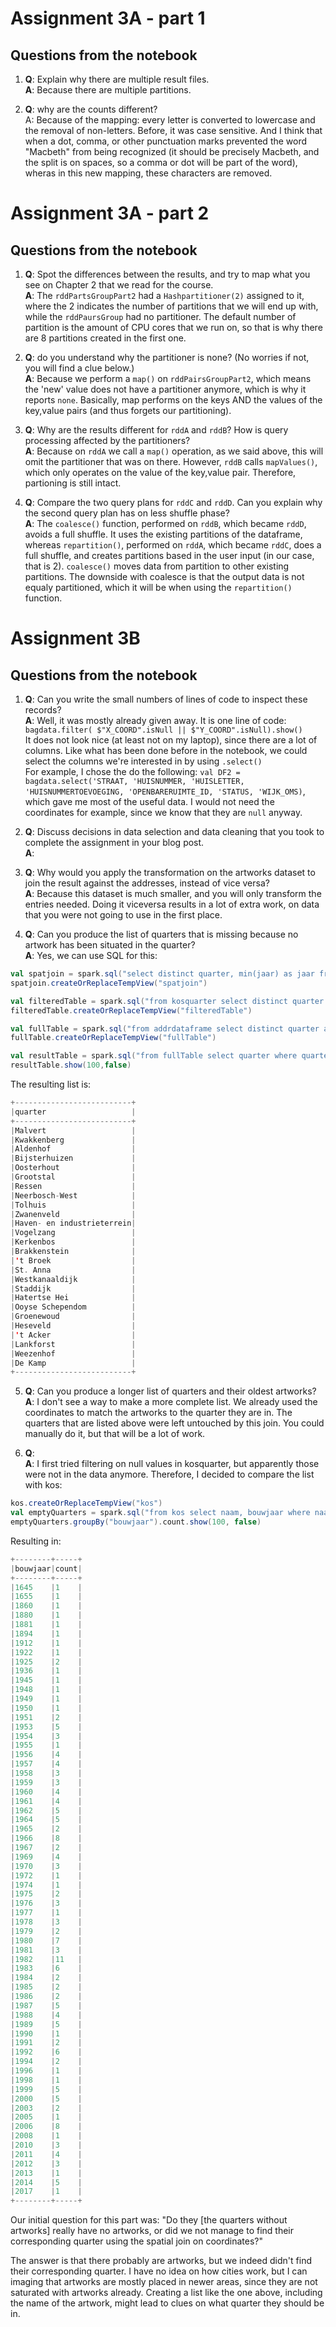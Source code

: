 # Assignment 3A - part 1
## Questions from the notebook
1.  **Q**: Explain why there are multiple result files.  
    **A**: Because there are multiple partitions.

2.  **Q**: why are the counts different?  
    A: Because of the mapping: every letter is converted to lowercase and the removal of non-letters. Before, it was case sensitive. And I think that when a dot, comma, or other punctuation marks prevented the word "Macbeth" from being recognized (it should be precisely Macbeth, and the split is on spaces, so a comma or dot will be part of the word), wheras in this new mapping, these characters are removed.

# Assignment 3A - part 2
## Questions from the notebook

1.  **Q**: Spot the differences between the results, and try to map what you see on Chapter 2 that we read for the course.  
    **A**: The `rddPartsGroupPart2` had a `Hashpartitioner(2)` assigned to it, where the 2 indicates the number of partitions that we will end up with, while the `rddPaursGroup` had no partitioner. The default number of partition is the amount of CPU cores that we run on, so that is why there are 8 partitions created in the first one.  
      
2.  **Q**: do you understand why the partitioner is none? (No worries if not, you will find a clue below.)  
    **A**: Because we perform a `map()` on `rddPairsGroupPart2`, which means the 'new' value does not have a partitioner anymore, which is why it reports `none`. Basically, map performs on the keys AND the values of the key,value pairs (and thus forgets our partitioning).
      
3.  **Q**: Why are the results different for `rddA` and `rddB`? How is query processing affected by the partitioners?  
    **A**: Because on `rddA` we call a `map()` operation, as we said above, this will omit the partitioner that was on there. However, `rddB` calls `mapValues()`, which only operates on the value of the key,value pair. Therefore, partioning is still intact.  
      
4.  **Q**: Compare the two query plans for `rddC` and `rddD`. Can you explain why the second query plan has on less shuffle phase?  
    **A**: The `coalesce()` function, performed on `rddB`, which became `rddD`, avoids a full shuffle. It uses the existing partitions of the dataframe, whereas `repartition()`, performed on `rddA`, which became `rddC`, does a full shuffle, and creates partitions based in the user input (in our case, that is 2). `coalesce()` moves data from partition to other existing partitions. The downside with coalesce is that the output data is not equaly partitioned, which it will be when using the `repartition()` function.
      
# Assignment 3B
## Questions from the notebook
1.  **Q**: Can you write the small numbers of lines of code to inspect these records?  
    **A**: Well, it was mostly already given away. It is one line of code: `bagdata.filter( $"X_COORD".isNull || $"Y_COORD".isNull).show()`   
    It does not look nice (at least not on my laptop), since there are a lot of columns. Like what has been done before in the notebook, we could select the columns we're interested in by using `.select()`  
    For example, I chose the do the following: `val DF2 = bagdata.select('STRAAT, 'HUISNUMMER, 'HUISLETTER, 'HUISNUMMERTOEVOEGING, 'OPENBARERUIMTE_ID, 'STATUS, 'WIJK_OMS)`, which gave me most of the useful data. I would not need the coordinates for example, since we know that they are `null` anyway.

2.  **Q**: Discuss decisions in data selection and data cleaning that you took to complete the assignment in your blog post.  
    **A**: 

3.  **Q**: Why would you apply the transformation on the artworks dataset to join the result against the addresses, instead of vice versa?  
    **A**: Because this dataset is much smaller, and you will only transform the entries needed. Doing it viceversa results in a lot of extra work, on data that you were not going to use in the first place.
    
4.  **Q**: Can you produce the list of quarters that is missing because no artwork has been situated in the quarter?  
    **A**: Yes, we can use SQL for this:  

```scala  
val spatjoin = spark.sql("select distinct quarter, min(jaar) as jaar from kosquarter group by quarter order by jaar")
spatjoin.createOrReplaceTempView("spatjoin")

val filteredTable = spark.sql("from kosquarter select distinct quarter as quarter")
filteredTable.createOrReplaceTempView("filteredTable")

val fullTable = spark.sql("from addrdataframe select distinct quarter as quarter")
fullTable.createOrReplaceTempView("fullTable")

val resultTable = spark.sql("from fullTable select quarter where quarter not in (from filteredTable select quarter)")
resultTable.show(100,false)
```

The resulting list is:  
```scala
+--------------------------+
|quarter                   |
+--------------------------+
|Malvert                   |
|Kwakkenberg               |
|Aldenhof                  |
|Bijsterhuizen             |
|Oosterhout                |
|Grootstal                 |
|Ressen                    |
|Neerbosch-West            |
|Tolhuis                   |
|Zwanenveld                |
|Haven- en industrieterrein|
|Vogelzang                 |
|Kerkenbos                 |
|Brakkenstein              |
|'t Broek                  |
|St. Anna                  |
|Westkanaaldijk            |
|Staddijk                  |
|Hatertse Hei              |
|Ooyse Schependom          |
|Groenewoud                |
|Heseveld                  |
|'t Acker                  |
|Lankforst                 |
|Weezenhof                 |
|De Kamp                   |
+--------------------------+
```

    
5.  **Q**: Can you produce a longer list of quarters and their oldest artworks?  
    **A**: I don't see a way to make a more complete list. We already used the coordinates to match the artworks to the quarter they are in. The quarters that are listed above were left untouched by this join. You could manually do it, but that will be a lot of work. 
    
6.  **Q**:  
    **A**: I first tried filtering on null values in kosquarter, but apparently those were not in the data anymore. Therefore, I decided to compare the list with kos:
    
```scala
kos.createOrReplaceTempView("kos")
val emptyQuarters = spark.sql("from kos select naam, bouwjaar where naam not in (from kosquarter select naam) order by bouwjaar")
emptyQuarters.groupBy("bouwjaar").count.show(100, false)
```

Resulting in:
```scala
+--------+-----+
|bouwjaar|count|
+--------+-----+
|1645    |1    |
|1655    |1    |
|1860    |1    |
|1880    |1    |
|1881    |1    |
|1894    |1    |
|1912    |1    |
|1922    |1    |
|1925    |2    |
|1936    |1    |
|1945    |1    |
|1948    |1    |
|1949    |1    |
|1950    |1    |
|1951    |2    |
|1953    |5    |
|1954    |3    |
|1955    |1    |
|1956    |4    |
|1957    |4    |
|1958    |3    |
|1959    |3    |
|1960    |4    |
|1961    |4    |
|1962    |5    |
|1964    |5    |
|1965    |2    |
|1966    |8    |
|1967    |2    |
|1969    |4    |
|1970    |3    |
|1972    |1    |
|1974    |1    |
|1975    |2    |
|1976    |3    |
|1977    |1    |
|1978    |3    |
|1979    |2    |
|1980    |7    |
|1981    |3    |
|1982    |11   |
|1983    |6    |
|1984    |2    |
|1985    |2    |
|1986    |2    |
|1987    |5    |
|1988    |4    |
|1989    |5    |
|1990    |1    |
|1991    |2    |
|1992    |6    |
|1994    |2    |
|1996    |1    |
|1998    |1    |
|1999    |5    |
|2000    |5    |
|2003    |2    |
|2005    |1    |
|2006    |8    |
|2008    |1    |
|2010    |3    |
|2011    |4    |
|2012    |3    |
|2013    |1    |
|2014    |5    |
|2017    |1    |
+--------+-----+
```
Our initial question for this part was: 
"Do they [the quarters without artworks] really have no artworks, or did we not manage to find their corresponding quarter using the spatial join on coordinates?"

The answer is that there probably are artworks, but we indeed didn't find their corresponding quarter. I have no idea on how cities work, but I can imaging that artworks are mostly placed in newer areas, since they are not saturated with artworks already.
Creating a list like the one above, including the name of the artwork, might lead to clues on what quarter they should be in.